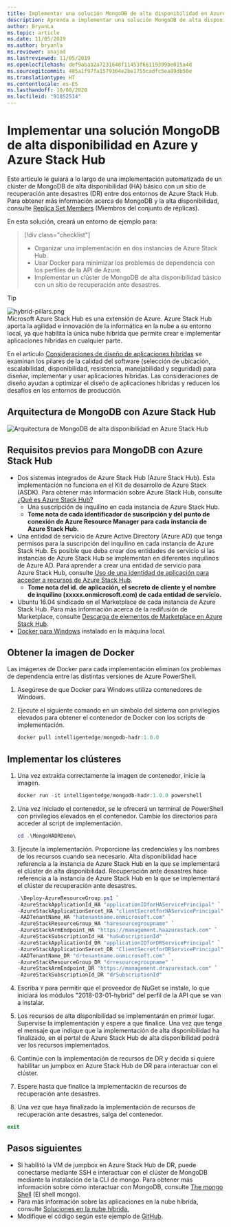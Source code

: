 ```yaml
---
title: Implementar una solución MongoDB de alta disponibilidad en Azure y Azure Stack Hub
description: Aprenda a implementar una solución MongoDB de alta disponibilidad en Azure y Azure Stack Hub
author: BryanLa
ms.topic: article
ms.date: 11/05/2019
ms.author: bryanla
ms.reviewer: anajod
ms.lastreviewed: 11/05/2019
ms.openlocfilehash: def9abaa2a7231648f11453f66119399be015a4d
ms.sourcegitcommit: 485a1f97fa1579364e2be1755cadfc5ea89db50e
ms.translationtype: HT
ms.contentlocale: es-ES
ms.lasthandoff: 10/08/2020
ms.locfileid: "91852514"
---
```

# <a name="deploy-a-highly-available-mongodb-solution-to-azure-and-azure-stack-hub"></a>Implementar una solución MongoDB de alta disponibilidad en Azure y Azure Stack Hub

Este artículo le guiará a lo largo de una implementación automatizada de un clúster de MongoDB de alta disponibilidad (HA) básico con un sitio de recuperación ante desastres (DR) entre dos entornos de Azure Stack Hub. Para obtener más información acerca de MongoDB y la alta disponibilidad, consulte [Replica Set Members](https://docs.mongodb.com/manual/core/replica-set-members/) (Miembros del conjunto de réplicas).

En esta solución, creará un entorno de ejemplo para:

> [!div class="checklist"]
> - Organizar una implementación en dos instancias de Azure Stack Hub.
> - Usar Docker para minimizar los problemas de dependencia con los perfiles de la API de Azure.
> - Implementar un clúster de MongoDB de alta disponibilidad básico con un sitio de recuperación ante desastres.

> [!Tip]  
> ![hybrid-pillars.png](./media/solution-deployment-guide-cross-cloud-scaling/hybrid-pillars.png)  
> Microsoft Azure Stack Hub es una extensión de Azure. Azure Stack Hub aporta la agilidad e innovación de la informática en la nube a su entorno local, ya que habilita la única nube híbrida que permite crear e implementar aplicaciones híbridas en cualquier parte.  
> 
> En el artículo [Consideraciones de diseño de aplicaciones híbridas](overview-app-design-considerations.md) se examinan los pilares de la calidad del software (selección de ubicación, escalabilidad, disponibilidad, resistencia, manejabilidad y seguridad) para diseñar, implementar y usar aplicaciones híbridas. Las consideraciones de diseño ayudan a optimizar el diseño de aplicaciones híbridas y reducen los desafíos en los entornos de producción.

## <a name="architecture-for-mongodb-with-azure-stack-hub"></a>Arquitectura de MongoDB con Azure Stack Hub

![Arquitectura de MongoDB de alta disponibilidad en Azure Stack Hub](media/solution-deployment-guide-mongodb-ha/image1.png)

## <a name="prerequisites-for-mongodb-with-azure-stack-hub"></a>Requisitos previos para MongoDB con Azure Stack Hub

- Dos sistemas integrados de Azure Stack Hub (Azure Stack Hub). Esta implementación no funciona en el Kit de desarrollo de Azure Stack (ASDK). Para obtener más información sobre Azure Stack Hub, consulte [¿Qué es Azure Stack Hub?](https://azure.microsoft.com/products/azure-stack/hub/)
  - Una suscripción de inquilino en cada instancia de Azure Stack Hub. 
  - **Tome nota de cada identificador de suscripción y del punto de conexión de Azure Resource Manager para cada instancia de Azure Stack Hub.**
- Una entidad de servicio de Azure Active Directory (Azure AD) que tenga permisos para la suscripción del inquilino en cada instancia de Azure Stack Hub. Es posible que deba crear dos entidades de servicio si las instancias de Azure Stack Hub se implementan en diferentes inquilinos de Azure AD. Para aprender a crear una entidad de servicio para Azure Stack Hub, consulte [Uso de una identidad de aplicación para acceder a recursos de Azure Stack Hub](/azure-stack/user/azure-stack-create-service-principals).
  - **Tome nota del id. de aplicación, el secreto de cliente y el nombre de inquilino (xxxxx.onmicrosoft.com) de cada entidad de servicio.**
- Ubuntu 16.04 sindicado en el Marketplace de cada instancia de Azure Stack Hub. Para más información acerca de la redifusión de Marketplace, consulte [Descarga de elementos de Marketplace en Azure Stack Hub](/azure-stack/operator/azure-stack-download-azure-marketplace-item).
- [Docker para Windows](https://docs.docker.com/docker-for-windows/) instalado en la máquina local.

## <a name="get-the-docker-image"></a>Obtener la imagen de Docker

Las imágenes de Docker para cada implementación eliminan los problemas de dependencia entre las distintas versiones de Azure PowerShell.

1. Asegúrese de que Docker para Windows utiliza contenedores de Windows.
2. Ejecute el siguiente comando en un símbolo del sistema con privilegios elevados para obtener el contenedor de Docker con los scripts de implementación.

    ```powershell  
    docker pull intelligentedge/mongodb-hadr:1.0.0
    ```

## <a name="deploy-the-clusters"></a>Implementar los clústeres

1. Una vez extraída correctamente la imagen de contenedor, inicie la imagen.

    ```powershell  
    docker run -it intelligentedge/mongodb-hadr:1.0.0 powershell
    ```

2. Una vez iniciado el contenedor, se le ofrecerá un terminal de PowerShell con privilegios elevados en el contenedor. Cambie los directorios para acceder al script de implementación.

    ```powershell  
    cd .\MongoHADRDemo\
    ```

3. Ejecute la implementación. Proporcione las credenciales y los nombres de los recursos cuando sea necesario. Alta disponibilidad hace referencia a la instancia de Azure Stack Hub en la que se implementará el clúster de alta disponibilidad. Recuperación ante desastres hace referencia a la instancia de Azure Stack Hub en la que se implementará el clúster de recuperación ante desastres.

    ```powershell
    .\Deploy-AzureResourceGroup.ps1 `
    -AzureStackApplicationId_HA "applicationIDforHAServicePrincipal" `
    -AzureStackApplicationSercet_HA "clientSecretforHAServicePrincipal" `
    -AADTenantName_HA "hatenantname.onmicrosoft.com" `
    -AzureStackResourceGroup_HA "haresourcegroupname" `
    -AzureStackArmEndpoint_HA "https://management.haazurestack.com" `
    -AzureStackSubscriptionId_HA "haSubscriptionId" `
    -AzureStackApplicationId_DR "applicationIDforDRServicePrincipal" `
    -AzureStackApplicationSercet_DR "ClientSecretforDRServicePrincipal" `
    -AADTenantName_DR "drtenantname.onmicrosoft.com" `
    -AzureStackResourceGroup_DR "drresourcegroupname" `
    -AzureStackArmEndpoint_DR "https://management.drazurestack.com" `
    -AzureStackSubscriptionId_DR "drSubscriptionId"
    ```

4. Escriba `Y` para permitir que el proveedor de NuGet se instale, lo que iniciará los módulos "2018-03-01-hybrid" del perfil de la API que se van a instalar.

5. Los recursos de alta disponibilidad se implementarán en primer lugar. Supervise la implementación y espere a que finalice. Una vez que tenga el mensaje que indique que la implementación de alta disponibilidad ha finalizado, en el portal de Azure Stack Hub de alta disponibilidad podrá ver los recursos implementados.

6. Continúe con la implementación de recursos de DR y decida si quiere habilitar un jumpbox en Azure Stack Hub de DR para interactuar con el clúster.

7. Espere hasta que finalice la implementación de recursos de recuperación ante desastres.

8. Una vez que haya finalizado la implementación de recursos de recuperación ante desastres, salga del contenedor.

  ```powershell
  exit
  ```

## <a name="next-steps"></a>Pasos siguientes

- Si habilitó la VM de jumpbox en Azure Stack Hub de DR, puede conectarse mediante SSH e interactuar con el clúster de MongoDB mediante la instalación de la CLI de mongo. Para obtener más información sobre cómo interactuar con MongoDB, consulte [The mongo Shell](https://docs.mongodb.com/manual/mongo/) (El shell mongo).
- Para más información sobre las aplicaciones en la nube híbrida, consulte [Soluciones en la nube híbrida.](/azure-stack/user/)
- Modifique el código según este ejemplo de [GitHub](https://github.com/Azure-Samples/azure-intelligent-edge-patterns).